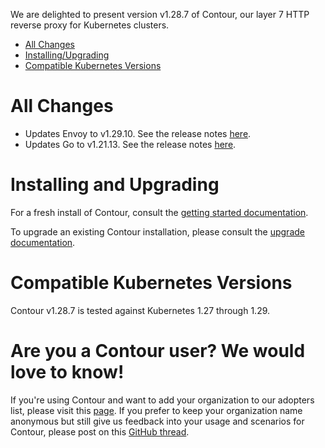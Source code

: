 We are delighted to present version v1.28.7 of Contour, our layer 7 HTTP reverse proxy for Kubernetes clusters.

- [All Changes](#all-changes)
- [Installing/Upgrading](#installing-and-upgrading)
- [Compatible Kubernetes Versions](#compatible-kubernetes-versions)

# All Changes

- Updates Envoy to v1.29.10. See the release notes [here](https://www.envoyproxy.io/docs/envoy/v1.29.10/version_history/v1.29/v1.29).
- Updates Go to v1.21.13. See the release notes [here](https://go.dev/doc/devel/release#go1.21.minor).


# Installing and Upgrading

For a fresh install of Contour, consult the [getting started documentation](https://projectcontour.io/getting-started/).

To upgrade an existing Contour installation, please consult the [upgrade documentation](https://projectcontour.io/resources/upgrading/).


# Compatible Kubernetes Versions

Contour v1.28.7 is tested against Kubernetes 1.27 through 1.29.


# Are you a Contour user? We would love to know!
If you're using Contour and want to add your organization to our adopters list, please visit this [page](https://projectcontour.io/resources/adopters/). If you prefer to keep your organization name anonymous but still give us feedback into your usage and scenarios for Contour, please post on this [GitHub thread](https://github.com/projectcontour/contour/issues/1269).
